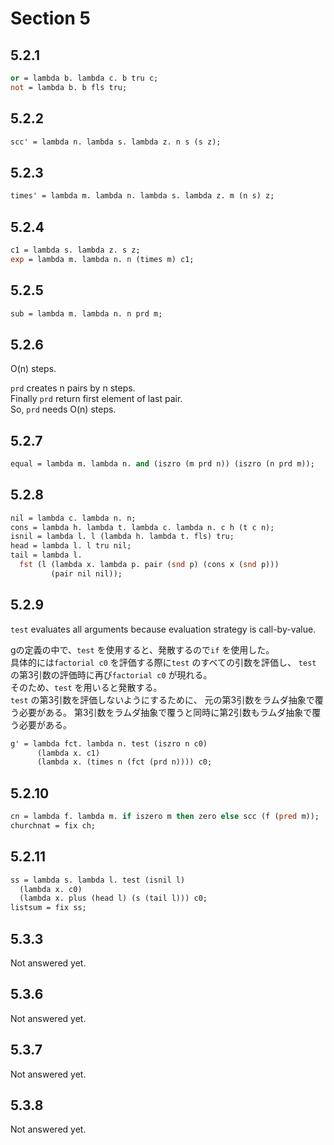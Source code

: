 # Section 5

## 5.2.1

```ocaml
or = lambda b. lambda c. b tru c;
not = lambda b. b fls tru;
```

## 5.2.2

```ocaml
scc' = lambda n. lambda s. lambda z. n s (s z);
```

## 5.2.3

```ocaml
times' = lambda m. lambda n. lambda s. lambda z. m (n s) z;
```

## 5.2.4

```ocaml
c1 = lambda s. lambda z. s z;
exp = lambda m. lambda n. n (times m) c1;
```

## 5.2.5

```ocaml
sub = lambda m. lambda n. n prd m;
```

## 5.2.6

O(n) steps.  
  
```prd``` creates n pairs by n steps.  
Finally ```prd``` return first element of last pair.  
So, ```prd``` needs O(n) steps.  

## 5.2.7

```ocaml
equal = lambda m. lambda n. and (iszro (m prd n)) (iszro (n prd m));
```

## 5.2.8

```ocaml
nil = lambda c. lambda n. n;
cons = lambda h. lambda t. lambda c. lambda n. c h (t c n);
isnil = lambda l. l (lambda h. lambda t. fls) tru;
head = lambda l. l tru nil;
tail = lambda l.
  fst (l (lambda x. lambda p. pair (snd p) (cons x (snd p)))
         (pair nil nil));
```

## 5.2.9

```test``` evaluates all arguments because evaluation strategy is call-by-value.  

gの定義の中で、```test``` を使用すると、発散するので```if``` を使用した。  
具体的には```factorial c0``` を評価する際に```test``` のすべての引数を評価し、
```test``` の第3引数の評価時に再び```factorial c0``` が現れる。  
そのため、```test``` を用いると発散する。  
```test``` の第3引数を評価しないようにするために、
元の第3引数をラムダ抽象で覆う必要がある。
第3引数をラムダ抽象で覆うと同時に第2引数もラムダ抽象で覆う必要がある。

```ocaml
g' = lambda fct. lambda n. test (iszro n c0)
      (lambda x. c1)
      (lambda x. (times n (fct (prd n)))) c0;
```

## 5.2.10

```ocaml
cn = lambda f. lambda m. if iszero m then zero else scc (f (pred m));
churchnat = fix ch;
```

## 5.2.11

```ocaml
ss = lambda s. lambda l. test (isnil l)
  (lambda x. c0)
  (lambda x. plus (head l) (s (tail l))) c0;
listsum = fix ss;
```

## 5.3.3

Not answered yet.

## 5.3.6

Not answered yet.

## 5.3.7

Not answered yet.

## 5.3.8

Not answered yet.
